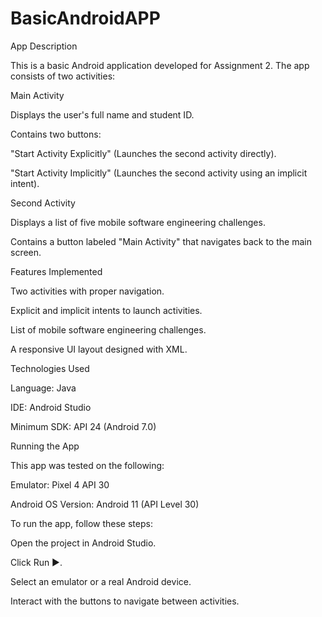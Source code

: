 # BasicAndroidAPP

App Description

This is a basic Android application developed for Assignment 2. The app consists of two activities:

Main Activity

Displays the user's full name and student ID.

Contains two buttons:

"Start Activity Explicitly" (Launches the second activity directly).

"Start Activity Implicitly" (Launches the second activity using an implicit intent).

Second Activity

Displays a list of five mobile software engineering challenges.

Contains a button labeled "Main Activity" that navigates back to the main screen.

Features Implemented

Two activities with proper navigation.

Explicit and implicit intents to launch activities.

List of mobile software engineering challenges.

A responsive UI layout designed with XML.

Technologies Used

Language: Java

IDE: Android Studio

Minimum SDK: API 24 (Android 7.0)

Running the App

This app was tested on the following:

Emulator: Pixel 4 API 30

Android OS Version: Android 11 (API Level 30)

To run the app, follow these steps:

Open the project in Android Studio.

Click Run ▶️.

Select an emulator or a real Android device.

Interact with the buttons to navigate between activities.
